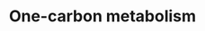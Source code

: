 ---
annotations:
- type: Pathway Ontology
  value: folate mediated one-carbon metabolic pathway
authors:
- MaintBot
- Ddigles
- Egonw
- Mkutmon
- Eweitz
description: 'This one-carbon metabolism pathway is centered around folate. Folate
  has two key carbon-carbon double bonds. Saturating one of them yields dihydrofolate
  (DHF) and adding an additional molecule of hydrogen across the second yields tetrahydrofolate
  (THF). Folates serve as donors of single carbons in any one of three oxidation states:
  5-methyl-THF (CH3THF; reduced), 5,10 methylene-THF (CH2THF; intermediate) and 10-formyl-THF
  (CHOTHF; oxidized). The single carbon donor CH3THF is used to convert homocysteine
  into methionine which can then be used to methylate DNA, the donor CH2THF is used
  (along with a molecule of hydrogen at the site of one of the double bonds) to convert
  dUMP (deoxyuridylate) into dTMP (thymidylate) and the donor CHOTHF is used to set
  up ring closure reactions in de novo purine synthesis. CH3THF is the primary methyl-group
  donor for processes such as DNA methylation reactions. Purines are used both in
  RNA synthesis and in DNA synthesis and dTMP is synthesized srtictly for DNA synthesis,
  be it for DNA repair or DNA replication. The folate pathway is central to any study
  related to DNA methylation, dTMP synthesis or purine synthesis.  Differential methylation
  (e.g. hypermethylation of tumor suppressors) as well as disturbances in nucleotide
  synthesis and repair, are associated with several forms of cancer. There are also
  indications that hypermethylation is involved in the progression of adenomas to
  cancer.'
last-edited: 2021-05-08
organisms:
- Rattus norvegicus
redirect_from:
- /index.php/Pathway:WP1292
- /instance/WP1292
schema-jsonld:
- '@context': https://schema.org/
  '@id': https://wikipathways.github.io/pathways/WP1292.html
  '@type': Dataset
  creator:
    '@type': Organization
    name: WikiPathways
  description: 'This one-carbon metabolism pathway is centered around folate. Folate
    has two key carbon-carbon double bonds. Saturating one of them yields dihydrofolate
    (DHF) and adding an additional molecule of hydrogen across the second yields tetrahydrofolate
    (THF). Folates serve as donors of single carbons in any one of three oxidation
    states: 5-methyl-THF (CH3THF; reduced), 5,10 methylene-THF (CH2THF; intermediate)
    and 10-formyl-THF (CHOTHF; oxidized). The single carbon donor CH3THF is used to
    convert homocysteine into methionine which can then be used to methylate DNA,
    the donor CH2THF is used (along with a molecule of hydrogen at the site of one
    of the double bonds) to convert dUMP (deoxyuridylate) into dTMP (thymidylate)
    and the donor CHOTHF is used to set up ring closure reactions in de novo purine
    synthesis. CH3THF is the primary methyl-group donor for processes such as DNA
    methylation reactions. Purines are used both in RNA synthesis and in DNA synthesis
    and dTMP is synthesized srtictly for DNA synthesis, be it for DNA repair or DNA
    replication. The folate pathway is central to any study related to DNA methylation,
    dTMP synthesis or purine synthesis.  Differential methylation (e.g. hypermethylation
    of tumor suppressors) as well as disturbances in nucleotide synthesis and repair,
    are associated with several forms of cancer. There are also indications that hypermethylation
    is involved in the progression of adenomas to cancer.'
  keywords:
  - Cobalamin
  - Dnmt1
  - Dnmt3b
  - Monoglutamate
  - S-adenosylhomocysteine
  - Ahcy
  - 10-Formyl Tetrahydrofolate
  - Homocysteine
  - DNA 5-methylcytosine
  - Shmt1
  - 5,10-Methenyl Tetrahydrofolate
  - Mtrr
  - alcohol
  - 5-Formyl Tetrahydrafolate
  - Mtr
  - Mat2b
  - Ahcyl2
  - Deoxyuridine monophosphate
  - Serine
  - Mat1a
  - ALDH1L1
  - 5-Formimino Tetrahydrafolate
  - Mthfd1
  - Dhfr
  - 5-Methyl Tetrahydrofolate
  - S-Adenosylmethionine
  - vitamin B6
  - vitamin B2
  - Deoxythymidine monophosphate
  - Gart
  - Mthfr
  - Atic
  - Dnmt3a
  - Mthfd1l
  - Dihydrofolate
  - Mthfs
  - Bhmt
  - Methionine
  - Shmt2
  - Methyl-cobalamin
  - Amt
  - 5,10-Methylene Tetrahydrofolate
  - Mthfd2
  - Tetrahydrofolate
  - Mtfmt
  - Ftcd
  - Tyms
  - Glycine
  - Betaine
  - Tcn2
  - FOLH1
  - Polyglutamate
  license: CC0
  name: One-carbon metabolism
seo: CreativeWork
title: One-carbon metabolism
wpid: WP1292
---